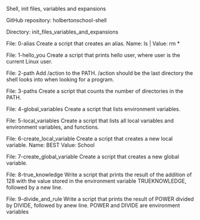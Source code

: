 Shell, init files, variables and expansions

GitHub repository: holbertonschool-shell

Directory: init_files_variables_and_expansions

File: 0-alias
Create a script that creates an alias. Name: ls | Value: rm *

File: 1-hello_you
Create a script that prints hello user, where user is the current Linux user.

File: 2-path
Add /action to the PATH. /action should be the last directory the shell looks into when looking for a program.

File: 3-paths
Create a script that counts the number of directories in the PATH.

File: 4-global_variables
Create a script that lists environment variables.

File: 5-local_variables
Create a script that lists all local variables and environment variables, and functions.

File: 6-create_local_variable
Create a script that creates a new local variable.
Name: BEST
Value: School

File: 7-create_global_variable
Create a script that creates a new global variable.

File: 8-true_knowledge
Write a script that prints the result of the addition of 128 with the value stored in the environment variable TRUEKNOWLEDGE, followed by a new line.

File: 9-divide_and_rule
Write a script that prints the result of POWER divided by DIVIDE, followed by anew line. POWER and DIVIDE are environment variables